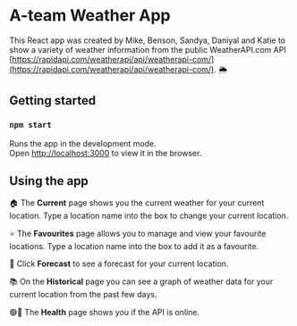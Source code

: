# A-team Weather App

This React app was created by Mike, Benson, Sandya, Daniyal and Katie to show a variety of weather information from the public WeatherAPI.com API [https://rapidapi.com/weatherapi/api/weatherapi-com/](https://rapidapi.com/weatherapi/api/weatherapi-com/). 🌦

## Getting started

### `npm start`

Runs the app in the development mode.\
Open [http://localhost:3000](http://localhost:3000) to view it in the browser.

## Using the app

🏠 The **Current** page shows you the current weather for your current location. Type a location name into the box to change your current location.

⭐ The **Favourites** page allows you to manage and view your favourite locations. Type a location name into the box to add it as a favourite.

🔮 Click **Forecast** to see a forecast for your current location.

📚 On the **Historical** page you can see a graph of weather data for your current location from the past few days.

🟢🔴 The **Health** page shows you if the API is online.

